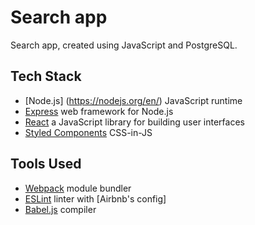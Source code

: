 # Search app

Search app, created using JavaScript and PostgreSQL.

## Tech Stack

- [Node.js] (https://nodejs.org/en/) JavaScript runtime
- [Express](https://expressjs.com/) web framework for Node.js
- [React](https://reactjs.org/) a JavaScript library for building user interfaces
- [Styled Components](https://www.styled-components.com/) CSS-in-JS

## Tools Used

- [Webpack](https://webpack.js.org/) module bundler
- [ESLint](http://eslint.org/) linter with [Airbnb's config]
- [Babel.js](https://babeljs.io/) compiler
